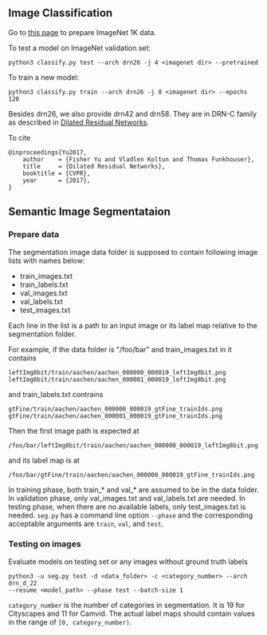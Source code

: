 ## Image Classification

Go to [this page](https://github.com/facebook/fb.resnet.torch/blob/master/INSTALL.md#download-the-imagenet-dataset) to prepare ImageNet 1K data.

To test a model on ImageNet validation set:
```
python3 classify.py test --arch drn26 -j 4 <imagenet dir> --pretrained
```

To train a new model:
```
python3 classify.py train --arch drn26 -j 8 <imagenet dir> --epochs 120
```

Besides drn26, we also provide drn42 and drn58. They are in DRN-C family as described in [Dilated Residual Networks](https://umich.app.box.com/v/drn).

To cite

```
@inproceedings{Yu2017,
	author    = {Fisher Yu and Vladlen Koltun and Thomas Funkhouser},
	title     = {Dilated Residual Networks},
	booktitle = {CVPR},
	year      = {2017},
}
```

## Semantic Image Segmentataion

### Prepare data

The segmentation image data folder is supposed to contain following image lists with names below:

* train_images.txt
* train_labels.txt
* val_images.txt
* val_labels.txt
* test_images.txt

Each line in the list is a path to an input image or its label map relative to the segmentation folder.

For example, if the data folder is "/foo/bar" and train_images.txt in it contains
```
leftImg8bit/train/aachen/aachen_000000_000019_leftImg8bit.png
leftImg8bit/train/aachen/aachen_000001_000019_leftImg8bit.png
```
and train_labels.txt contrains
```
gtFine/train/aachen/aachen_000000_000019_gtFine_trainIds.png
gtFine/train/aachen/aachen_000001_000019_gtFine_trainIds.png
```
Then the first image path is expected at
```
/foo/bar/leftImg8bit/train/aachen/aachen_000000_000019_leftImg8bit.png
```
and its label map is at
```
/foo/bar/gtFine/train/aachen/aachen_000000_000019_gtFine_trainIds.png
```

In training phase, both train_* and val_* are assumed to be in the data folder. In validation phase, only val_images.txt and val_labels.txt are needed. In testing phase, when there are no available labels, only test_images.txt is needed. `seg.py` has a command line option `--phase` and the corresponding acceptable arguments are `train`, `val`, and `test`.

### Testing on images

Evaluate models on testing set or any images without ground truth labels
```
python3 -u seg.py test -d <data_folder> -c <category_number> --arch drn_d_22
--resume <model_path> --phase test --batch-size 1
```

`category_number` is the number of categories in segmentation. It is 19 for Cityscapes and 11 for Camvid. The actual label maps should contain values in the range of `[0, category_number)`.
